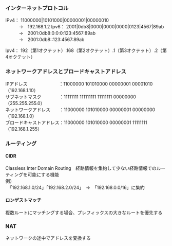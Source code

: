 ### インターネットプロトコル  
IPv4： 11000000|10101000|00000001|00000010  
　　　→　192.168.1.2
Ipv6： 2001|0db8|0000|0000|0000|0123|4567|89ab  
　　　→　2001:0db8:0:0:0:123:4567:89ab  
　　　→　2001:0db8::123:4567:89ab  
  
Ipv4： 192（第1オクテット）.168（第2オクテット）.1（第3オクテット）.2（第4オクテット）  
  
### ネットワークアドレスとブロードキャストアドレス  
IPアドレス　　　　　　　：11000000 101010000 00000001 00001010（192.168.1.10）  
サブネットマスク　　　　：11111111 111111111 11111111 00000000（255.255.255.0）  
ネットワークアドレス　　：11000000 101010000 00000001 00000000（192.168.1.0）  
ブロードキャストアドレス：11000000 101010000 00000001 11111111（192.168.1.255）  

### ルーティング  
#### CIDR  
Classless Inter Domain Routing　経路情報を集約して少ない経路情報でのルーティングを可能にする機能  
例）  
　「192.168.1.0/24」「192.168.2.0/24」　→　「192.168.0.0/16」に集約  

#### ロンゲストマッチ  
複数ルートにマッチングする場合、プレフィックスの大きなルートを優先する  

### NAT  
ネットワークの途中でアドレスを変換する  

